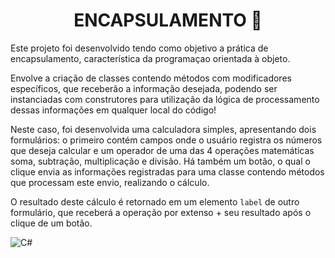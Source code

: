 <h1 align="center">ENCAPSULAMENTO 💊</h1>

Este projeto foi desenvolvido tendo como objetivo a prática de encapsulamento, característica da programaçao orientada à objeto.

Envolve a criação de classes contendo métodos com modificadores específicos, que receberão a informação desejada, podendo ser instanciadas com construtores para utilização da lógica de processamento dessas informações em qualquer local do código!

Neste caso, foi desenvolvida uma calculadora simples, apresentando dois formulários: o primeiro contém campos onde o usuário registra os números que deseja calcular e um operador de uma das 4 operações matemáticas soma, subtração, multiplicação e divisão. Há também um botão, o qual o clique envia as informações registradas para uma classe contendo métodos que processam este envio, realizando o cálculo.

O resultado deste cálculo é retornado em um elemento ```label``` de outro formulário, que receberá a operação por extenso + seu resultado após o clique de um botão.

![C#](https://img.shields.io/badge/c%23-%23239120.svg?style=for-the-badge&logo=csharp&logoColor=white)
